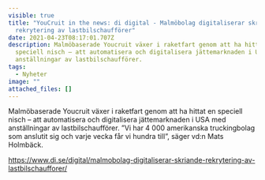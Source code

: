 ```yaml
---
visible: true
title: "YouCruit in the news: di digital - Malmöbolag digitaliserar skriande
  rekrytering av lastbilschaufförer"
date: 2021-04-23T08:17:01.707Z
description: Malmöbaserade Youcruit växer i raketfart genom att ha hittat en
  speciell nisch – att automatisera och digitalisera jättemarknaden i USA med
  anställningar av lastbilschaufförer.
tags:
  - Nyheter
image: ""
attached_files: []
---
```

Malmöbaserade Youcruit växer i raketfart genom att ha hittat en speciell nisch – att automatisera och digitalisera jättemarknaden i USA med anställningar av lastbilschaufförer. ”Vi har 4 000 amerikanska truckingbolag som anslutit sig och varje vecka får vi hundra till”, säger vd:n Mats Holmbäck.

[](https://www.di.se/digital/hundra-nya-miljoner-far-malmobolaget-att-vaxa-snabbare-i-usa-siktar-mot-notering/)<https://www.di.se/digital/malmobolag-digitaliserar-skriande-rekrytering-av-lastbilschaufforer/>